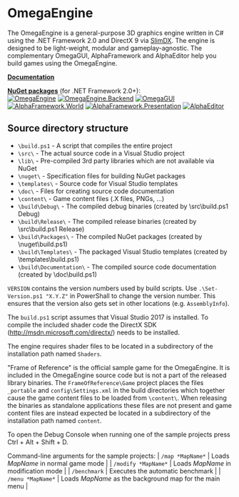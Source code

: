 OmegaEngine
===========
The OmegaEngine is a general-purpose 3D graphics engine written in C# using the .NET Framework 2.0 and DirectX 9 via [SlimDX](http://slimdx.org/). The engine is designed to be light-weight, modular and gameplay-agnostic.
The complementary OmegaGUI, AlphaFramework and AlphaEditor help you build games using the OmegaEngine.

**[Documentation](http://omegaengine.de/)**

**[NuGet packages](https://github.com/omegaengine/omegaengine/wiki/Download#nuget-packages)** (for .NET Framework 2.0+):  
[![OmegaEngine](https://img.shields.io/nuget/v/OmegaEngine.svg?label=OmegaEngine)](https://www.nuget.org/packages/OmegaEngine/)
[![OmegaEngine.Backend](https://img.shields.io/nuget/v/OmegaEngine.Backend.svg?label=OmegaEngine.Backend)](https://www.nuget.org/packages/OmegaEngine.Backend/)
[![OmegaGUI](https://img.shields.io/nuget/v/OmegaGUI.svg?label=OmegaGUI)](https://www.nuget.org/packages/OmegaGUI/)  
[![AlphaFramework.World](https://img.shields.io/nuget/v/AlphaFramework.World.svg?label=AlphaFramework.World)](https://www.nuget.org/packages/AlphaFramework.World/)
[![AlphaFramework.Presentation](https://img.shields.io/nuget/v/AlphaFramework.Presentation.svg?label=AlphaFramework.Presentation)](https://www.nuget.org/packages/AlphaFramework.Presentation/)
[![AlphaEditor](https://img.shields.io/nuget/v/AlphaEditor.svg?label=AlphaEditor)](https://www.nuget.org/packages/AlphaEditor/)


Source directory structure
--------------------------
- `\build.ps1` - A script that compiles the entire project
- `\src\` - The actual source code in a Visual Studio project
- `\lib\` - Pre-compiled 3rd party libraries which are not available via NuGet
- `\nuget\` - Specification files for building NuGet packages
- `\templates\` - Source code for Visual Studio templates
- `\doc\` - Files for creating source code documentation
- `\content\` - Game content files (.X files, PNGs, ...) 
- `\build\Debug\` - The compiled debug binaries (created by \src\build.ps1 Debug)
- `\build\Release\` - The compiled release binaries (created by \src\build.ps1 Release)
- `\build\Packages\` - The compiled NuGet packages (created by \nuget\build.ps1)
- `\build\Templates\` - The packaged Visual Studio templates (created by \templates\build.ps1)
- `\build\Documentation\` - The compiled source code documentation (created by \doc\build.ps1)

`VERSION` contains the version numbers used by build scripts.
Use `.\Set-Version.ps1 "X.Y.Z"` in PowerShall to change the version number. This ensures that the version also gets set in other locations (e.g. `AssemblyInfo`).

The `build.ps1` script assumes that Visual Studio 2017 is installed.
To compile the included shader code the DirectX SDK (http://msdn.microsoft.com/directx/) needs to be installed.

The engine requires shader files to be located in a subdirectory of the installation path named `Shaders`.

"Frame of Reference" is the official sample game for the OmegaEngine. It is included in the OmegaEngine source code but is not a part of the released library binaries.
The `FrameOfReference\Game` project places the files `_portable` and `config\Settings.xml` in the build directories which together cause the game content files to be loaded from `\content\`.
When releasing the binaries as standalone applications these files are not present and game content files are instead expected be located in a subdirectory of the installation path named `content`.

To open the Debug Console when running one of the sample projects press Ctrl + Alt + Shift + D.

Command-line arguments for the sample projects:
| `/map *MapName*`    | Loads *MapName* in normal game mode                     |
| `/modify *MapName*` | Loads *MapName* in modification mode	                |
| `/benchmark`        | Executes the automatic benchmark                        |
| `/menu *MapName*`   | Loads *MapName* as the background map for the main menu |
